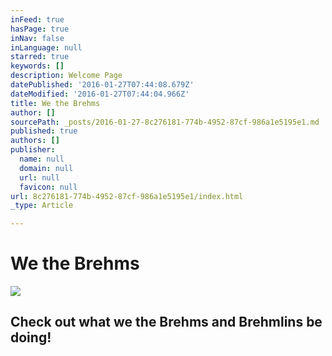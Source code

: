 ```yaml
---
inFeed: true
hasPage: true
inNav: false
inLanguage: null
starred: true
keywords: []
description: Welcome Page
datePublished: '2016-01-27T07:44:08.679Z'
dateModified: '2016-01-27T07:44:04.966Z'
title: We the Brehms
author: []
sourcePath: _posts/2016-01-27-8c276181-774b-4952-87cf-986a1e5195e1.md
published: true
authors: []
publisher:
  name: null
  domain: null
  url: null
  favicon: null
url: 8c276181-774b-4952-87cf-986a1e5195e1/index.html
_type: Article

---
```

# We the Brehms
![](https://s3-us-west-2.amazonaws.com/the-grid-img/p/0c7202dd4153fce123ba7dd6d14dc07a29325edc.jpg)

## Check out what we the Brehms and Brehmlins be doing!